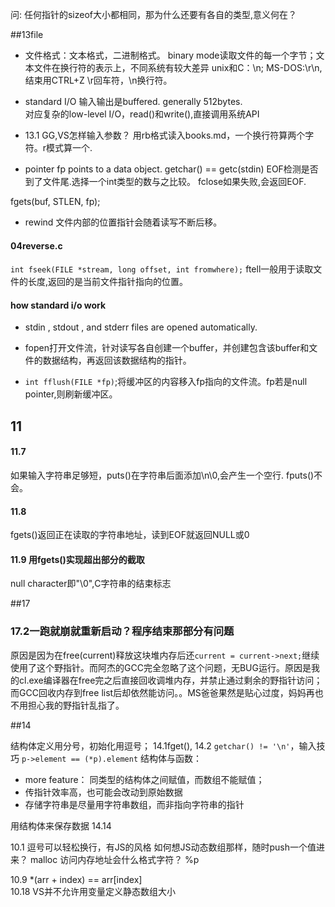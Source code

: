 问:
任何指针的sizeof大小都相同，那为什么还要有各自的类型,意义何在？




##13file
+ 文件格式：文本格式，二进制格式。
binary mode读取文件的每一个字节；文本文件在换行符的表示上，不同系统有较大差异
unix和C：\n;   MS-DOS:\r\n,结束用CTRL+Z
\r回车符，\n换行符。

+ standard I/O  输入输出是buffered. generally 512bytes.  
对应复杂的low-level I/O，read()和write(),直接调用系统API

+ 13.1 GG,VS怎样输入参数？
用rb格式读入books.md，一个换行符算两个字符。r模式算一个.

+ pointer fp points to a data object.
getchar() == getc(stdin)
EOF检测是否到了文件尾.选择一个int类型的数与之比较。
fclose如果失败,会返回EOF.

fgets(buf, STLEN, fp);
+ rewind
文件内部的位置指针会随着读写不断后移。

#### 04reverse.c
`int fseek(FILE *stream, long offset, int fromwhere);`
ftell一般用于读取文件的长度,返回的是当前文件指针指向的位置。

#### how standard i/o work
+ stdin , stdout , and stderr files are opened automatically.
+ fopen打开文件流，针对读写各自创建一个buffer，并创建包含该buffer和文件的数据结构，再返回该数据结构的指针。


+ `int fflush(FILE *fp)`;将缓冲区的内容移入fp指向的文件流。fp若是null pointer,则刷新缓冲区。

## 11
#### 11.7
如果输入字符串足够短，puts()在字符串后面添加\n\0,会产生一个空行.
fputs()不会。

#### 11.8
fgets()返回正在读取的字符串地址，读到EOF就返回NULL或0

#### 11.9 用fgets()实现超出部分的截取
null character即"\0",C字符串的结束标志




##17
### 17.2一跑就崩就重新启动？程序结束那部分有问题
原因是因为在free(current)释放这块堆内存后还`current = current->next;`继续使用了这个野指针。而阿杰的GCC完全忽略了这个问题，无BUG运行。原因是我的cl.exe编译器在free完之后直接回收调堆内存，并禁止通过剩余的野指针访问；而GCC回收内存到free list后却依然能访问。。MS爸爸果然是贴心过度，妈妈再也不用担心我的野指针乱指了。



##14

结构体定义用分号，初始化用逗号；
14.1fget(),  14.2 `getchar() != '\n'`，输入技巧
`p->element == (*p).element`
结构体与函数：
+ more feature： 同类型的结构体之间赋值，而数组不能赋值；
+ 传指针效率高，也可能会改动到原始数据
+ 存储字符串是尽量用字符串数组，而非指向字符串的指针

用结构体来保存数据 14.14





10.1 逗号可以轻松换行，有JS的风格
如何想JS动态数组那样，随时push一个值进来？   malloc
访问内存地址会什么格式字符？   %p

10.9 *(arr + index) == arr[index]   
10.18 VS并不允许用变量定义静态数组大小